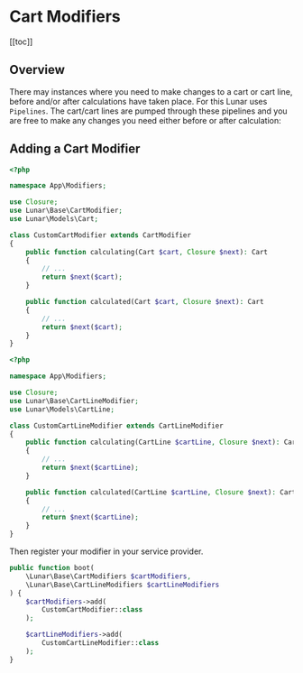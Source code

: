 # Cart Modifiers

[[toc]]

## Overview

There may instances where you need to make changes to a cart or cart line, before and/or after calculations have taken place. For this Lunar uses `Pipelines`. The cart/cart lines are pumped through these pipelines and you are free to make any changes you need either before or after calculation:

## Adding a Cart Modifier

```php
<?php

namespace App\Modifiers;

use Closure;
use Lunar\Base\CartModifier;
use Lunar\Models\Cart;

class CustomCartModifier extends CartModifier
{
    public function calculating(Cart $cart, Closure $next): Cart
    {
        // ...
        return $next($cart);
    }

    public function calculated(Cart $cart, Closure $next): Cart
    {
        // ...
        return $next($cart);
    }
}
```

```php
<?php

namespace App\Modifiers;

use Closure;
use Lunar\Base\CartLineModifier;
use Lunar\Models\CartLine;

class CustomCartLineModifier extends CartLineModifier
{
    public function calculating(CartLine $cartLine, Closure $next): CartLine
    {
        // ...
        return $next($cartLine);
    }

    public function calculated(CartLine $cartLine, Closure $next): CartLine
    {
        // ...
        return $next($cartLine);
    }
}
```

Then register your modifier in your service provider.

```php
public function boot(
    \Lunar\Base\CartModifiers $cartModifiers,
    \Lunar\Base\CartLineModifiers $cartLineModifiers
) {
    $cartModifiers->add(
        CustomCartModifier::class
    );

    $cartLineModifiers->add(
        CustomCartLineModifier::class
    );
}
```
